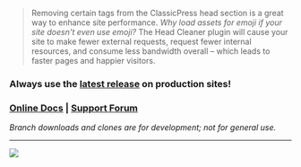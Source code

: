 > Removing certain tags from the ClassicPress head section is a great way to enhance site performance. _Why load assets for emoji if your site doesn't even use emoji?_ The Head Cleaner plugin will cause your site to make fewer external requests, request fewer internal resources, and consume less bandwidth overall – which leads to faster pages and happier visitors.

### Always use the **[latest release](https://github.com/codepotent/Head-Cleaner/releases/latest)** on production sites! 

### [Online Docs](https://codepotent.com/classicpress/plugins/) **|** [Support Forum](https://forums.classicpress.net/c/plugins/plugin-support/67)

_Branch downloads and clones are for development; not for general use._

---

[![](https://static.codepotent.com/images/logotype/code-potent-logotype-wordmark-252x36.png)](https://codepotent.com/classicpress/plugins/)
